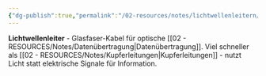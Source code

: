 ```yaml
---
{"dg-publish":true,"permalink":"/02-resources/notes/lichtwellenleitern/","tags":["informatik/netzwerk/kabel","übertragung/optisch"],"noteIcon":"","updated":"2025-10-29T12:59:07.848+01:00"}
---
```



**Lichtwellenleiter** - Glasfaser-Kabel für optische [[02 - RESOURCES/Notes/Datenübertragung\|Datenübertragung]].
Viel schneller als [[02 - RESOURCES/Notes/Kupferleitungen\|Kupferleitungen]] - nutzt Licht statt elektrische Signale für Information.